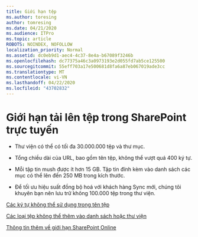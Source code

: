 ```yaml
---
title: Giới hạn tệp
ms.author: toresing
author: tomresing
ms.date: 04/21/2020
ms.audience: ITPro
ms.topic: article
ROBOTS: NOINDEX, NOFOLLOW
localization_priority: Normal
ms.assetid: dc0eb9d1-aec4-4c37-8e4a-b67089f3246b
ms.openlocfilehash: dc77375a46c3a0973193e2d055fd7ab5ce125500
ms.sourcegitcommit: 55eff703a17e500681d8fa6a87eb067019ade3cc
ms.translationtype: MT
ms.contentlocale: vi-VN
ms.lasthandoff: 04/22/2020
ms.locfileid: "43702832"
---
```

# <a name="file-upload-limits-in-sharepoint-online"></a>Giới hạn tải lên tệp trong SharePoint trực tuyến

- Thư viện có thể có tối đa 30.000.000 tệp và thư mục.
    
- Tổng chiều dài của URL, bao gồm tên tệp, không thể vượt quá 400 ký tự.
    
- Mỗi tập tin mush được ít hơn 15 GB. Tập tin đính kèm vào danh sách các mục có thể lên đến 250 MB trong kích thước.
    
- Để tối ưu hiệu suất đồng bộ hoá với khách hàng Sync mới, chúng tôi khuyên bạn nên lưu trữ không 100.000 tệp trong thư viện. 
    
[Các ký tự không thể sử dụng trong tên tệp](https://go.microsoft.com/fwlink/?linkid=866430)
  
[Các loại tệp không thể thêm vào danh sách hoặc thư viện](https://go.microsoft.com/fwlink/?linkid=273757)
  
[Thông tin thêm về giới hạn SharePoint Online](https://go.microsoft.com/fwlink/?linkid=271273)
  

